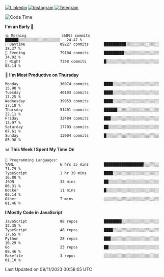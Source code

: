 [![Linkedin](https://img.shields.io/badge/-Archie-blue?style=flat-square&labelColor=gray&logo=Linkedin&logoColor=white&link=https://www.linkedin.com/in/archisdi)](https://www.linkedin.com/in/archisdi)
[![Instagram](https://img.shields.io/badge/-@archisdi-orange?style=flat-square&labelColor=gray&logo=Instagram&logoColor=white&link=https://www.instagram.com/archisdi)](https://www.instagram.com/archisdi)
[![Telegram](https://img.shields.io/badge/-aai-informational?style=flat-square&labelColor=gray&logo=telegram&logoColor=white&link=https://t.me/archisdi)](https://t.me/archisdi)

<!--START_SECTION:waka-->
![Code Time](http://img.shields.io/badge/Code%20Time-2%2C455%20hrs%2012%20mins-blue)

**I'm an Early 🐤** 

```text
🌞 Morning                56893 commits       ██████░░░░░░░░░░░░░░░░░░░   24.47 % 
🌆 Daytime                89227 commits       ██████████░░░░░░░░░░░░░░░   38.37 % 
🌃 Evening                79104 commits       █████████░░░░░░░░░░░░░░░░   34.02 % 
🌙 Night                  7298 commits        █░░░░░░░░░░░░░░░░░░░░░░░░   03.14 % 
```
📅 **I'm Most Productive on Thursday** 

```text
Monday                   36974 commits       ████░░░░░░░░░░░░░░░░░░░░░   15.90 % 
Tuesday                  40103 commits       ████░░░░░░░░░░░░░░░░░░░░░   17.25 % 
Wednesday                39953 commits       ████░░░░░░░░░░░░░░░░░░░░░   17.18 % 
Thursday                 51401 commits       ██████░░░░░░░░░░░░░░░░░░░   22.11 % 
Friday                   32484 commits       ███░░░░░░░░░░░░░░░░░░░░░░   13.97 % 
Saturday                 17703 commits       ██░░░░░░░░░░░░░░░░░░░░░░░   07.61 % 
Sunday                   13904 commits       █░░░░░░░░░░░░░░░░░░░░░░░░   05.98 % 
```


📊 **This Week I Spent My Time On** 

```text
💬 Programming Languages: 
YAML                     6 hrs 25 mins       ██████████████████░░░░░░░   71.79 % 
TypeScript               1 hr 30 mins        ████░░░░░░░░░░░░░░░░░░░░░   16.88 % 
JSON                     33 mins             ██░░░░░░░░░░░░░░░░░░░░░░░   06.31 % 
Docker                   11 mins             █░░░░░░░░░░░░░░░░░░░░░░░░   02.14 % 
Other                    7 mins              ░░░░░░░░░░░░░░░░░░░░░░░░░   01.46 % 
```

**I Mostly Code in JavaScript** 

```text
JavaScript               88 repos            ████████░░░░░░░░░░░░░░░░░   32.35 % 
TypeScript               48 repos            ████░░░░░░░░░░░░░░░░░░░░░   17.65 % 
Python                   28 repos            ███░░░░░░░░░░░░░░░░░░░░░░   10.29 % 
Go                       23 repos            ██░░░░░░░░░░░░░░░░░░░░░░░   08.46 % 
Makefile                 3 repos             ░░░░░░░░░░░░░░░░░░░░░░░░░   01.10 % 
```




 Last Updated on 09/11/2023 00:58:05 UTC
<!--END_SECTION:waka-->
